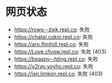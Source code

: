 # 网页状态
- https://rows--zixk.repl.co: 失败
- https://chatai.cokio.repl.co: 失败
- https://aro.flinthill.repl.co: 失败
- https://Love.cfvqw.repl.co: 失败 (403)
- https://beaspy--hting.repl.co: 失败
- https://v2ray.yoyho.repl.co: 失败
- https://jsn.limkon.repl.co: 失败 (403)
